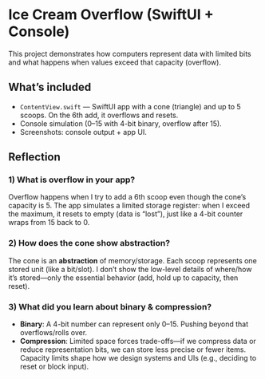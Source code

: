 # Ice Cream Overflow (SwiftUI + Console)

This project demonstrates how computers represent data with limited bits and what happens when values exceed that capacity (overflow).

## What’s included
- `ContentView.swift` — SwiftUI app with a cone (triangle) and up to 5 scoops. On the 6th add, it overflows and resets.
- Console simulation (0–15 with 4-bit binary, overflow after 15).
- Screenshots: console output + app UI.

## Reflection

### 1) What is overflow in your app?
Overflow happens when I try to add a 6th scoop even though the cone’s capacity is 5. The app simulates a limited storage register: when I exceed the maximum, it resets to empty (data is “lost”), just like a 4-bit counter wraps from 15 back to 0.

### 2) How does the cone show abstraction?
The cone is an **abstraction** of memory/storage. Each scoop represents one stored unit (like a bit/slot). I don’t show the low-level details of where/how it’s stored—only the essential behavior (add, hold up to capacity, then reset).

### 3) What did you learn about binary & compression?
- **Binary**: A 4-bit number can represent only 0–15. Pushing beyond that overflows/rolls over.
- **Compression**: Limited space forces trade-offs—if we compress data or reduce representation bits, we can store less precise or fewer items. Capacity limits shape how we design systems and UIs (e.g., deciding to reset or block input).

